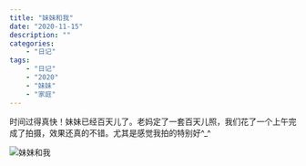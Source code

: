 ```yaml
---
title: "妹妹和我"
date: "2020-11-15"
description: ""
categories:
    - "日记"
tags:
    - "日记"
    - "2020"
    - "妹妹"
    - "家庭"
---
```


时间过得真快！妹妹已经百天儿了。老妈定了一套百天儿照，我们花了一个上午完成了拍摄，效果还真的不错。尤其是感觉我拍的特别好^_^

![妹妹和我](http://image.tonybai.com/img/202011/diary_20201123_02.jpeg)
